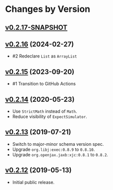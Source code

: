 # Changes by Version

## [v0.2.17-SNAPSHOT](https://github.com/libj/util/compare/2f3fd30fd20a637b59289f0cea25b689680dd78d..HEAD)

## [v0.2.16](https://github.com/libj/util/compare/549b7e9ae81dece82b08d28d15039a303ec437cd..2f3fd30fd20a637b59289f0cea25b689680dd78d) (2024-02-27)
* #2 Redeclare `List` as `ArrayList`

## [v0.2.15](https://github.com/openjax/expect/compare/203ae396f931115c101e97b11e872c8cf537e4e7..549b7e9ae81dece82b08d28d15039a303ec437cd) (2023-09-20)
* #1 Transition to GitHub Actions

## [v0.2.14](https://github.com/openjax/expect/compare/f8e6c739e57e61530988aff98da54e11bbe1520f..203ae396f931115c101e97b11e872c8cf537e4e7) (2020-05-23)
* Use `StrictMath` instead of `Math`.
* Reduce visibility of `ExpectSimulator`.

## [v0.2.13](https://github.com/openjax/expect/compare/5743775fda421340ef2036294403c5ffcbde785d..f8e6c739e57e61530988aff98da54e11bbe1520f) (2019-07-21)
* Switch to major-minor schema version spec.
* Upgrade `org.libj:exec:0.8.9` to `0.8.10`.
* Upgrade `org.openjax.jaxb:xjc:0.8.1` to `0.8.2`.

## [v0.2.12](https://github.com/entinae/pom/compare/24e48a5e7e489347cd3e51ad5fbc70ddd9be9f48..5743775fda421340ef2036294403c5ffcbde785d) (2019-05-13)
* Initial public release.